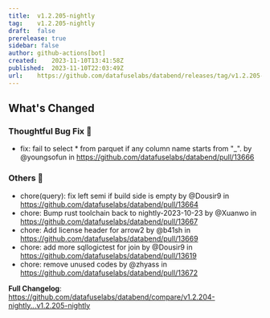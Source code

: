 ```yaml
---
title:	v1.2.205-nightly
tag:	v1.2.205-nightly
draft:	false
prerelease:	true
sidebar: false
author:	github-actions[bot]
created:	2023-11-10T13:41:58Z
published:	2023-11-10T22:03:49Z
url:	https://github.com/datafuselabs/databend/releases/tag/v1.2.205-nightly
---
```

<!-- Release notes generated using configuration in .github/release.yml at main -->

## What's Changed
### Thoughtful Bug Fix 🔧
* fix: fail to select * from parquet if any column name starts from "_". by @youngsofun in https://github.com/datafuselabs/databend/pull/13666
### Others 📒
* chore(query): fix left semi if build side is empty by @Dousir9 in https://github.com/datafuselabs/databend/pull/13664
* chore: Bump rust toolchain back to nightly-2023-10-23 by @Xuanwo in https://github.com/datafuselabs/databend/pull/13667
* chore: Add license header for arrow2 by @b41sh in https://github.com/datafuselabs/databend/pull/13669
* chore: add more sqllogictest for join by @Dousir9 in https://github.com/datafuselabs/databend/pull/13619
* chore: remove unused codes by @zhyass in https://github.com/datafuselabs/databend/pull/13672


**Full Changelog**: https://github.com/datafuselabs/databend/compare/v1.2.204-nightly...v1.2.205-nightly
